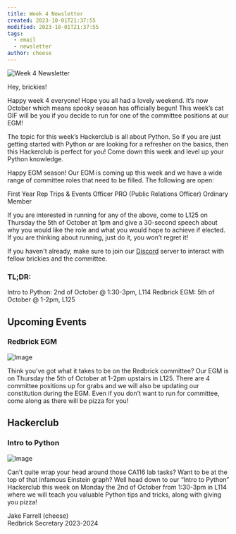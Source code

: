```yaml
---
title: Week 4 Newsletter
created: 2023-10-01T21:37:55
modified: 2023-10-01T21:37:55
tags:
  - email
  - newsletter
author: cheese
---
```


![Week 4 Newsletter](https://cdn.discordapp.com/attachments/523562314344038411/1158103748409823332/rise-hand-rise.gif?ex=651b07aa&is=6519b62a&hm=1db607a04dfd15edbd2d272b9c42d67ee14254155505d4ec3f4d13b9dfdde7a7&)


Hey, brickies!

Happy week 4 everyone! Hope you all had a lovely weekend. It’s now 
October which means spooky season has officially begun! This week’s cat 
GIF will be you if you decide to run for one of the committee positions 
at our EGM!

The topic for this week’s Hackerclub is all about Python. So if you are 
just getting started with Python or are looking for a refresher on the 
basics, then this Hackerclub is perfect for you! Come down this week and 
level up your Python knowledge.

Happy EGM season! Our EGM is coming up this week and we have a wide 
range of committee roles that need to be filled. The following are open:

First Year Rep
Trips & Events Officer
PRO (Public Relations Officer)
Ordinary Member

If you are interested in running for any of the above, come to L125 on 
Thursday the 5th of October at 1pm and give a 30-second speech about why 
you would like the role and what you would hope to achieve if elected. 
If you are thinking about running, just do it, you won’t regret it!

If you haven't already, make sure to join our [Discord](https://discord.gg/2rCnJftcxn) server to interact with fellow brickies 
and the committee.

### TL;DR:

Intro to Python: 2nd of October @ 1:30-3pm, L114
Redbrick EGM: 5th of October @ 1-2pm, L125


## Upcoming Events


### Redbrick EGM
![Image](https://cdn.discordapp.com/attachments/897234572608159774/1157438479089803314/REDBRICK_EGM_-_2.png?ex=651a9655&is=651944d5&hm=584187d7e8a1ba26a61bb0970eba6dc98b7b2548eeb6557aeb0d9032b654b1be&)


Think you’ve got what it takes to be on the Redbrick committee? Our EGM 
is on Thursday the 5th of October at 1-2pm upstairs in L125. There are 4 
committee positions up for grabs and we will also be updating our 
constitution during the EGM. Even if you don’t want to run for 
committee, come along as there will be pizza for you!




## Hackerclub





### Intro to Python
![Image](https://cdn.discordapp.com/attachments/897234572608159774/1157356810592858152/authentic_leather_2.gif?ex=651af306&is=6519a186&hm=43d29b7db99d1d568a88cb7afd4185a3c9db620136a57d484fba85f9a7f5465a&)


Can’t quite wrap your head around those CA116 lab tasks? Want to be at 
the top of that infamous Einstein graph? Well head down to our “Intro to 
Python” Hackerclub this week on Monday the 2nd of October from 1:30-3pm 
in L114 where we will teach you valuable Python tips and tricks, along 
with giving you pizza!





Jake Farrell (cheese)\
Redbrick Secretary 2023-2024

